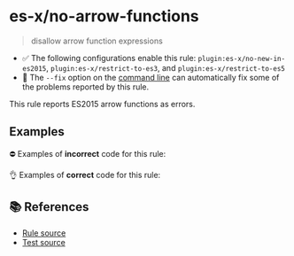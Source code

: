 # es-x/no-arrow-functions
> disallow arrow function expressions

- ✅ The following configurations enable this rule: `plugin:es-x/no-new-in-es2015`, `plugin:es-x/restrict-to-es3`, and `plugin:es-x/restrict-to-es5`
- 🔧 The `--fix` option on the [command line](https://eslint.org/docs/user-guide/command-line-interface#fixing-problems) can automatically fix some of the problems reported by this rule.

This rule reports ES2015 arrow functions as errors.

## Examples

⛔ Examples of **incorrect** code for this rule:

<eslint-playground type="bad" code="/*eslint es-x/no-arrow-functions: error */
let a = () =&gt; 100
let b = () =&gt; { doSomething() }
" />

👌 Examples of **correct** code for this rule:

<eslint-playground type="good" code="/*eslint es-x/no-arrow-functions: error */
let a = function() { return 100 }
let b = function() { doSomething() }
" />

## 📚 References

- [Rule source](https://github.com/ota-meshi/eslint-plugin-es-x/blob/v5.0.0/lib/rules/no-arrow-functions.js)
- [Test source](https://github.com/ota-meshi/eslint-plugin-es-x/blob/v5.0.0/tests/lib/rules/no-arrow-functions.js)

